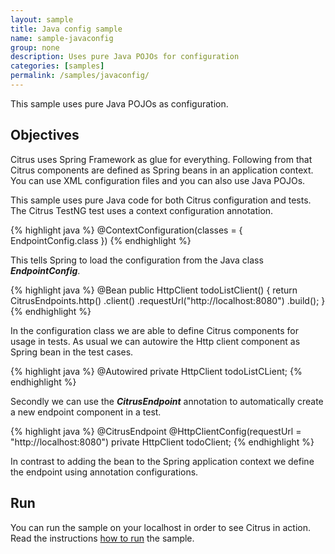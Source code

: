 ```yaml
---
layout: sample
title: Java config sample
name: sample-javaconfig
group: none
description: Uses pure Java POJOs for configuration
categories: [samples]
permalink: /samples/javaconfig/
---
```


This sample uses pure Java POJOs as configuration.

Objectives
---------

Citrus uses Spring Framework as glue for everything. Following from that Citrus components are
defined as Spring beans in an application context. You can use XML
configuration files and you can also use Java POJOs.

This sample uses pure Java code for both Citrus configuration and tests. The
Citrus TestNG test uses a context configuration annotation.

{% highlight java %}
@ContextConfiguration(classes = { EndpointConfig.class })
{% endhighlight %}
    
This tells Spring to load the configuration from the Java class ***EndpointConfig***.

{% highlight java %}
@Bean
public HttpClient todoListClient() {
    return CitrusEndpoints.http()
                .client()
                .requestUrl("http://localhost:8080")
                .build();
}
{% endhighlight %}
    
In the configuration class we are able to define Citrus components for usage in tests. As usual
we can autowire the Http client component as Spring bean in the test cases.
  
{% highlight java %}
@Autowired
private HttpClient todoListCLient;
{% endhighlight %}
     
Secondly we can use the ***CitrusEndpoint*** annotation to automatically create a new endpoint component in a test.
    
{% highlight java %}
@CitrusEndpoint
@HttpClientConfig(requestUrl = "http://localhost:8080")
private HttpClient todoClient;
{% endhighlight %}
    
In contrast to adding the bean to the Spring application context we define the endpoint using annotation configurations.    
                
Run
---------

You can run the sample on your localhost in order to see Citrus in action. Read the instructions [how to run](/samples/run/) the sample.